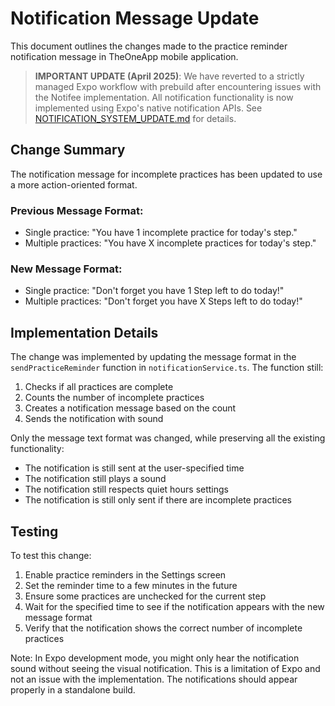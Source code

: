# Notification Message Update

This document outlines the changes made to the practice reminder notification message in TheOneApp mobile application.

> **IMPORTANT UPDATE (April 2025)**: We have reverted to a strictly managed Expo workflow with prebuild after encountering issues with the Notifee implementation. All notification functionality is now implemented using Expo's native notification APIs. See [NOTIFICATION_SYSTEM_UPDATE.md](./NOTIFICATION_SYSTEM_UPDATE.md) for details.

## Change Summary

The notification message for incomplete practices has been updated to use a more action-oriented format.

### Previous Message Format:
- Single practice: "You have 1 incomplete practice for today's step."
- Multiple practices: "You have X incomplete practices for today's step."

### New Message Format:
- Single practice: "Don't forget you have 1 Step left to do today!"
- Multiple practices: "Don't forget you have X Steps left to do today!"

## Implementation Details

The change was implemented by updating the message format in the `sendPracticeReminder` function in `notificationService.ts`. The function still:

1. Checks if all practices are complete
2. Counts the number of incomplete practices
3. Creates a notification message based on the count
4. Sends the notification with sound

Only the message text format was changed, while preserving all the existing functionality:
- The notification is still sent at the user-specified time
- The notification still plays a sound
- The notification still respects quiet hours settings
- The notification is still only sent if there are incomplete practices

## Testing

To test this change:

1. Enable practice reminders in the Settings screen
2. Set the reminder time to a few minutes in the future
3. Ensure some practices are unchecked for the current step
4. Wait for the specified time to see if the notification appears with the new message format
5. Verify that the notification shows the correct number of incomplete practices

Note: In Expo development mode, you might only hear the notification sound without seeing the visual notification. This is a limitation of Expo and not an issue with the implementation. The notifications should appear properly in a standalone build.
